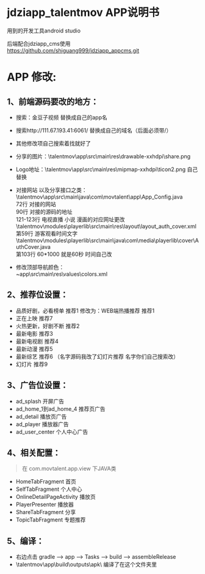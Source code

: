 # jdziapp_talentmov APP说明书
  用到的开发工具android studio<br>
  
  后端配合jdziapp_cms使用 https://github.com/shiguang999/jdziapp_appcms.git<br>

# APP 修改:
## 1、前端源码要改的地方：
+ 搜索：金豆子视频  替换成自己的app名
+ 搜索http://111.67.193.41:6061/  替换成自己的域名（后面必须带/）
+ 其他修改项自己搜索着找就好了

+ 分享的图片：\talentmov\app\src\main\res\drawable-xxhdpi\share.png
+ Logo地址：\talentmov\app\src\main\res\mipmap-xxhdpi\ticon2.png  自己替换
+ 对接网站 以及分享接口之类：<br>
\talentmov\app\src\main\java\com\movtalent\app\App_Config.java<br>
72行  对接的网站<br>
90行  对接的源码的地址<br>
121-123行  电视直播  小说  漫画的对应网址更改<br>
\talentmov\modules\playerlib\src\main\res\layout\layout_auth_cover.xml<br>
第59行  游客观看时间文字  <br>
\talentmov\modules\playerlib\src\main\java\com\media\playerlib\cover\AuthCover.java<br>
第103行  60*1000  就是60秒   时间自己改<br>
+ 修改顶部导航颜色：<br>
~app\src\main\res\values\colors.xml<br>

## 2、推荐位设置：
+ 品质好剧，必看榜单  推荐1 修改为：WEB端热播推荐 推荐1<br>
+ 正在上映  推荐7<br>
+ 火热更新，好剧不断  推荐2<br>
+ 最新电影  推荐3<br>
+ 最新电视剧  推荐4<br>
+ 最新动漫  推荐5<br>
+ 最新综艺  推荐6  （名字源码我改了幻灯片推荐   名字你们自己搜索改）<br>
+ 幻灯片  推荐9<br>

## 3、广告位设置：
+ ad_splash     开屏广告<br>
+ ad_home_1到ad_home_4   推荐页广告<br>
+ ad_detail   播放页广告<br>
+ ad_player   播放器广告<br>
+ ad_user_center   个人中心广告<br>

## 4、相关配置：
> 在 com.movtalent.app.view 下JAVA类
+ HomeTabFragment 首页<br>
+ SelfTabFragment 个人中心<br>
+ OnlineDetailPageActivity 播放页<br>
+ PlayerPresenter 播放器<br>
+ ShareTabFragment 分享<br>
+ TopicTabFragment 专题推荐<br>

## 5、编译：
+ 右边点击 gradle --> app --> Tasks --> build --> assembleRelease
+ \talentmov\app\build\outputs\apk\  编译了在这个文件夹里
